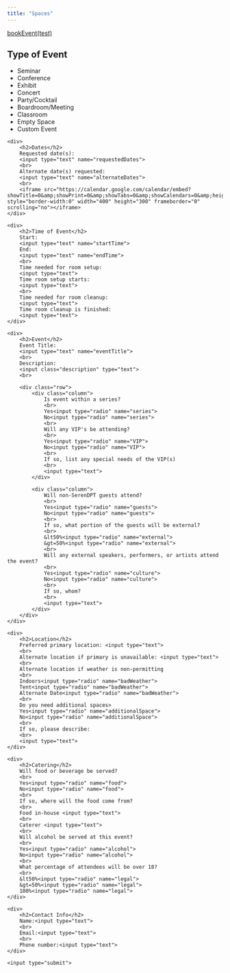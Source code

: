 ```yaml
---
title: "Spaces"
---
```

<form id="eventForm">
    <div>
        <a href="./bookEvent">bookEvent(test)</a>
        <h2>Type of Event</h2>
        <ul>
            <li>Seminar</li>
            <li>Conference</li>
            <li>Exhibit</li>
            <li>Concert</li>
            <li>Party/Cocktail</li>
            <li>Boardroom/Meeting</li>
            <li>Classroom</li>
            <li>Empty Space</li>
            <li>Custom Event</li>
        </ul>
    </div>

    <div>
        <h2>Dates</h2>
        Requested date(s):
        <input type="text" name="requestedDates">
        <br>
        Alternate date(s) requested:
        <input type="text" name="alternateDates">
        <br>
        <iframe src="https://calendar.google.com/calendar/embed?showTitle=0&amp;showPrint=0&amp;showTabs=0&amp;showCalendars=0&amp;height=300&amp;wkst=1&amp;bgcolor=%23ffffff&amp;src=24bfeets83nltlu90frr67m6c8%40group.calendar.google.com&amp;color=%23B1365F&amp;ctz=Europe%2FRome" style="border-width:0" width="400" height="300" frameborder="0" scrolling="no"></iframe>
    </div>

    <div>
        <h2>Time of Event</h2>
        Start:
        <input type="text" name="startTime">
        End:
        <input type="text" name="endTime">
        <br>
        Time needed for room setup:
        <input type="text">
        Time room setup starts:
        <input type="text">
        <br>
        Time needed for room cleanup:
        <input type="text">
        Time room cleanup is finished:
        <input type="text">
    </div>

    <div>
        <h2>Event</h2>
        Event Title:
        <input type="text" name="eventTitle">
        <br>
        Description:
        <input class="description" type="text">
        <br>

        <div class="row">
            <div class="column">
                Is event within a series?
                <br>
                Yes<input type="radio" name="series">
                No<input type="radio" name="series">
                <br>
                Will any VIP's be attending?
                <br>
                Yes<input type="radio" name="VIP">
                No<input type="radio" name="VIP">
                <br>
                If so, list any special needs of the VIP(s)
                <br>
                <input type="text">
            </div>

            <div class="column">
                Will non-SerenDPT guests attend?
                <br>
                Yes<input type="radio" name="guests">
                No<input type="radio" name="guests">
                <br>
                If so, what portion of the guests will be external?
                <br>
                &lt50%<input type="radio" name="external">
                &gt=50%<input type="radio" name="external">
                <br>
                Will any external speakers, performers, or artists attend the event?
                <br>
                Yes<input type="radio" name="culture">
                No<input type="radio" name="culture">
                <br>
                If so, whom?
                <br>
                <input type="text">
            </div>
        </div>
    </div>

    <div>
        <h2>Location</h2>
        Preferred primary location: <input type="text">
        <br>
        Alternate location if primary is unavailable: <input type="text">
        <br>
        Alternate location if weather is non-permitting
        <br>
        Indoors<input type="radio" name="badWeather">
        Tent<input type="radio" name="badWeather">
        Alternate Date<input type="radio" name="badWeather">
        <br>
        Do you need additional spaces>
        Yes<input type="radio" name="additionalSpace">
        No<input type="radio" name="additionalSpace">
        <br>
        If so, please describe:
        <br>
        <input type="text">
    </div>

    <div>
        <h2>Catering</h2>
        Will food or beverage be served?
        <br>
        Yes<input type="radio" name="food">
        No<input type="radio" name="food">
        <br>
        If so, where will the food come from?
        <br>
        Food in-house <input type="text">
        <br>
        Caterer <input type="text">
        <br>
        Will alcohol be served at this event?
        <br>
        Yes<input type="radio" name="alcohol">
        No<input type="radio" name="alcohol">
        <br>
        What percentage of attendees will be over 18?
        <br>
        &lt50%<input type="radio" name="legal">
        &gt=50%<input type="radio" name="legal">
        100%<input type="radio" name="legal">
    </div>

    <div>
        <h2>Contact Info</h2>
        Name:<input type="text">
        <br>
        Email:<input type="text">
        <br>
        Phone number:<input type="text">
    </div>

    <input type="submit">
</form>
